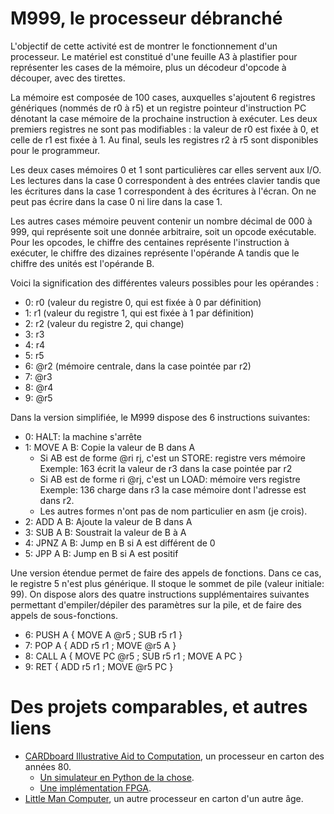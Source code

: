 # M999, le processeur débranché

L'objectif de cette activité est de montrer le fonctionnement d'un
processeur. Le matériel est constitué d'une feuille A3 à plastifier
pour représenter les cases de la mémoire, plus un décodeur d'opcode à
découper, avec des tirettes.

La mémoire est composée de 100 cases, auxquelles s'ajoutent 6
registres génériques (nommés de r0 à r5) et un registre pointeur d'instruction
PC dénotant la case mémoire de la prochaine instruction à exécuter.
Les deux premiers registres ne sont pas modifiables : la valeur de r0
est fixée à 0, et celle de r1 est fixée à 1. Au final, seuls les
registres r2 à r5 sont disponibles pour le programmeur.

Les deux cases mémoires 0 et 1 sont particulières car elles servent
aux I/O. Les lectures dans la case 0 correspondent à des entrées
clavier tandis que les écritures dans la case 1 correspondent à des
écritures à l'écran. On ne peut pas écrire dans la case 0 ni lire dans
la case 1.

Les autres cases mémoire peuvent contenir un nombre décimal de 000 à
999, qui représente soit une donnée arbitraire, soit un opcode
exécutable. Pour les opcodes, le chiffre des centaines représente
l'instruction à exécuter, le chiffre des dizaines représente
l'opérande A tandis que le chiffre des unités est l'opérande B. 

Voici la signification des différentes valeurs possibles pour les
opérandes :

  - 0: r0 (valeur du registre 0, qui est fixée à 0 par définition)
  - 1: r1 (valeur du registre 1, qui est fixée à 1 par définition)
  - 2: r2 (valeur du registre 2, qui change)
  - 3: r3
  - 4: r4
  - 5: r5
  - 6: @r2 (mémoire centrale, dans la case pointée par r2)
  - 7: @r3
  - 8: @r4
  - 9: @r5
  
Dans la version simplifiée, le M999 dispose des 6 instructions
suivantes:

  - 0: HALT: la machine s'arrête
  - 1: MOVE A B: Copie la valeur de B dans A
    - Si AB est de forme @ri rj, c'est un STORE: registre vers mémoire
      Exemple: 163 écrit la valeur de r3 dans la case pointée par r2
    - Si AB est de forme ri @rj, c'est un LOAD: mémoire vers registre
      Exemple: 136 charge dans r3 la case mémoire dont l'adresse est dans r2.
    - Les autres formes n'ont pas de nom particulier en asm (je crois).
  - 2: ADD A B: Ajoute la valeur de B dans A
  - 3: SUB A B: Soustrait la valeur de B à A
  - 4: JPNZ A B: Jump en B si A est différent de 0
  - 5: JPP A B: Jump en B si A est positif
  
Une version étendue permet de faire des appels de fonctions. Dans ce
cas, le registre 5 n'est plus générique. Il stoque le sommet de pile
(valeur initiale: 99). On dispose alors des quatre instructions
supplémentaires suivantes permettant d'empiler/dépiler des paramètres
sur la pile, et de faire des appels de sous-fonctions.

  - 6: PUSH A { MOVE A @r5 ; SUB r5 r1 }
  - 7: POP  A { ADD r5 r1 ; MOVE @r5 A }
  - 8: CALL A { MOVE PC @r5 ; SUB r5 r1 ; MOVE A PC } 
  - 9: RET    { ADD r5 r1 ; MOVE @r5 PC }

# Des projets comparables, et autres liens

 * [CARDboard Illustrative Aid to Computation](https://www.cs.drexel.edu/~bls96/museum/cardiac.html), un processeur en carton des
   années 80.
   - [Un simulateur en Python de la chose](http://www.pythondiary.com/blog/Oct.15,2014/building-cpu-simulator-python.html).
   - [Une implémentation FPGA](http://www.drdobbs.com/embedded-systems/paper-to-fpga/240155922?pgno=1).
 * [Little Man Computer](https://en.wikipedia.org/wiki/Little_man_computer), un autre processeur en carton d'un autre âge.

